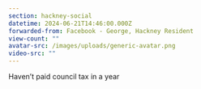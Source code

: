 ```yaml
---
section: hackney-social
datetime: 2024-06-21T14:46:00.000Z
forwarded-from: Facebook - George, Hackney Resident
view-count: ""
avatar-src: /images/uploads/generic-avatar.png
video-src: ""
---
```

Haven’t paid council tax in a year
